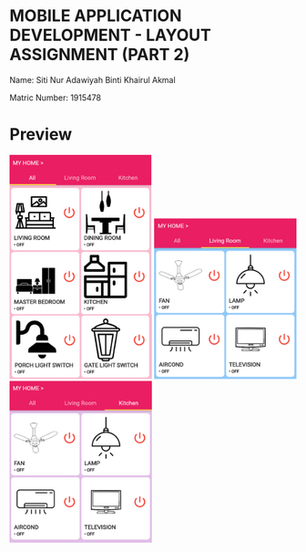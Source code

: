 # MOBILE APPLICATION DEVELOPMENT - LAYOUT ASSIGNMENT (PART 2)

Name: Siti Nur Adawiyah Binti Khairul Akmal

Matric Number: 1915478

# Preview

<img src = 'https://github.com/adawiyahakmal/MAD-Layout-Assignment-Part-2/blob/main/image/interface_1.png' width = '250'> 

<img src = 'https://github.com/adawiyahakmal/MAD-Layout-Assignment-Part-2/blob/main/image/interface_2.png' width = '250'> 

<img src = 'https://github.com/adawiyahakmal/MAD-Layout-Assignment-Part-2/blob/main/image/interface_3.png' width = '250'> 


